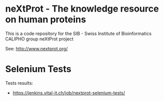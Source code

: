 # neXtProt - The knowledge resource on human proteins

This is a code repository for the SIB - Swiss Institute of Bioinformatics CALIPHO group neXtProt project

See: http://www.nextprot.org/

# Selenium Tests

Tests results:

* https://jenkins.vital-it.ch/job/nextprot-selenium-tests/
